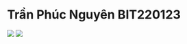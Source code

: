 <h1>Trần Phúc Nguyên BIT220123</h1>
<image src="BIT220123(1).jpg" />
<image src="BIT220123(2).jpg" />

